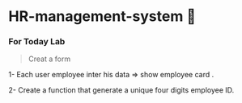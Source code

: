 # HR-management-system 💼

### For Today Lab 
> Creat a form 

1- Each user employee inter his data => show employee card .

2- Create a function that generate a unique four digits employee ID.


